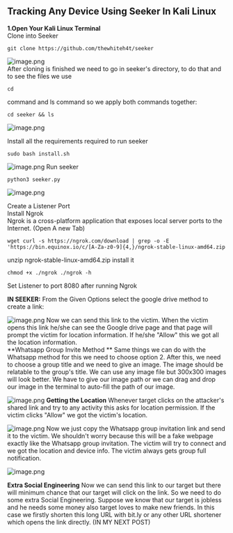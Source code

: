 ## Tracking Any Device Using  Seeker In Kali Linux

**1.Open Your Kali Linux Terminal**
<br>
Clone into Seeker
<br>

```
git clone https://github.com/thewhiteh4t/seeker
``` 

![image.png](https://cdn.hashnode.com/res/hashnode/image/upload/v1636105887852/pc3ceRCXD.png)
<br>
After cloning is finished we need to go in seeker's directory, to do that and to see the files we use 
```
cd
```
 command and ls command so we apply both commands together:

```
cd seeker && ls
``` 

![image.png](https://cdn.hashnode.com/res/hashnode/image/upload/v1636106031112/esQWT3SKR.png)

Install all the requirements required to run seeker

```
sudo bash install.sh
``` 

![image.png](https://cdn.hashnode.com/res/hashnode/image/upload/v1636106132547/XsjdqzDuD.png)
 Run seeker

```
python3 seeker.py
``` 

![image.png](https://cdn.hashnode.com/res/hashnode/image/upload/v1636106224712/HVPEujRfi.png)

Create a Listener Port
<br>
Install Ngrok
<br>
Ngrok is a cross-platform application that exposes local server ports to the Internet.
(Open A new Tab)

```
wget curl -s https://ngrok.com/download | grep -o -E 'https://bin.equinox.io/c/[A-Za-z0-9]{4,}/ngrok-stable-linux-amd64.zip
``` 
unzip ngrok-stable-linux-amd64.zip install it
```
chmod +x ./ngrok ./ngrok -h
``` 
Set Listener to port 8080 after running Ngrok

**IN SEEKER:**
From the Given Options select the google drive method to create a link:

![image.png](https://cdn.hashnode.com/res/hashnode/image/upload/v1636106698157/bRENtWjyA.png)
Now we can send this link to the victim. When the victim opens this link he/she can see the Google drive page and that page will prompt the victim for location information. If he/she "Allow" this we got all the location information.
<br>
**Whatsapp Group Invite Method
**
Same things we can do with the Whatsapp method for this we need to choose option 2. After this, we need to choose a group title and we need to give an image. The image should be relatable to the group's title. We can use any image file but 300x300 images will look better. We have to give our image path or we can drag and drop our image in the terminal to auto-fill the path of our image.


![image.png](https://cdn.hashnode.com/res/hashnode/image/upload/v1636106906149/i4gVvPLwY.png)
**Getting the Location**
Whenever target clicks on the attacker's shared link and try to any activity this asks for location permission. If the victim clicks "Allow" we got the victim's location.

![image.png](https://cdn.hashnode.com/res/hashnode/image/upload/v1636106968796/_wmXUU-9k.png)
Now we just copy the Whatsapp group invitation link and send it to the victim. We shouldn't worry because this will be a fake webpage exactly like the Whatsapp group invitation. The victim will try to connect and we got the location and device info. The victim always gets group full notification.

![image.png](https://cdn.hashnode.com/res/hashnode/image/upload/v1636107023763/358FK8_2u.png)

**Extra Social Engineering**
Now we can send this link to our target but there will minimum chance that our target will click on the link. So we need to do some extra Social Engineering. Suppose we know that our target is jobless and he needs some money also target loves to make new friends. In this case we firstly shorten this long URL with bit.ly or any other URL shortener which opens the link directly.
(IN MY NEXT POST)















